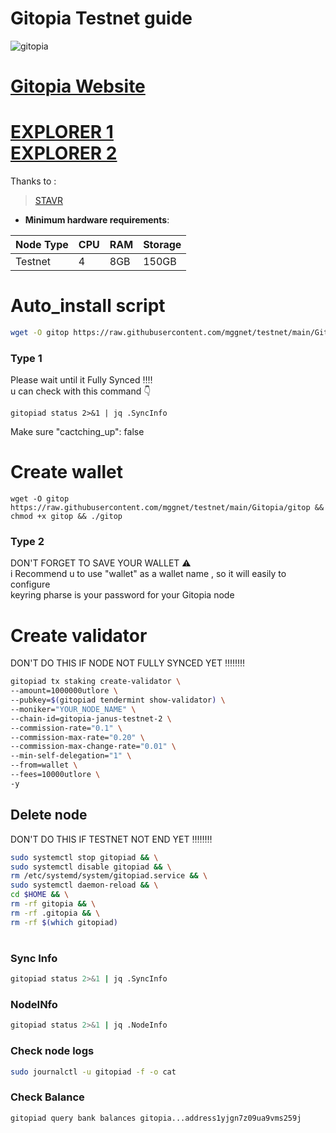 # Gitopia Testnet guide

![gitopia](https://user-images.githubusercontent.com/44331529/200920964-90530a1f-8225-4021-923c-43712c00bb21.png)

[Gitopia Website](https://gitopia.com/home)
=
[EXPLORER 1](https://explorer.stavr.tech/gitopia-testnet/staking) \
[EXPLORER 2](https://explorer.gitopia.com/)
=
Thanks to :
> [STAVR](https://github.com/obajay)

- **Minimum hardware requirements**:

| Node Type |CPU | RAM  | Storage  | 
|-----------|----|------|----------|
| Testnet   |   4|  8GB | 150GB    |


# Auto_install script
```bash
wget -O gitop https://raw.githubusercontent.com/mggnet/testnet/main/Gitopia/gitop && chmod +x gitop && ./gitop
```
### Type 1
Please wait until it Fully Synced ‼‼ <br>
u can check with this command 👇
```
gitopiad status 2>&1 | jq .SyncInfo
```
Make sure "cactching_up": false

# Create wallet
```
wget -O gitop https://raw.githubusercontent.com/mggnet/testnet/main/Gitopia/gitop && chmod +x gitop && ./gitop
```
### Type 2
DON'T FORGET TO SAVE YOUR WALLET ⚠ <br>
i Recommend u to use "wallet" as a wallet name , so it will easily to configure <br>
keyring pharse is your password for your Gitopia node

# Create validator
DON'T DO THIS IF NODE NOT FULLY SYNCED YET ‼‼‼‼
```bash
gitopiad tx staking create-validator \
--amount=1000000utlore \
--pubkey=$(gitopiad tendermint show-validator) \
--moniker="YOUR_NODE_NAME" \
--chain-id=gitopia-janus-testnet-2 \
--commission-rate="0.1" \
--commission-max-rate="0.20" \
--commission-max-change-rate="0.01" \
--min-self-delegation="1" \
--from=wallet \
--fees=10000utlore \
-y 
```

## Delete node
DON'T DO THIS IF TESTNET NOT END YET ‼‼‼‼
```bash
sudo systemctl stop gitopiad && \
sudo systemctl disable gitopiad && \
rm /etc/systemd/system/gitopiad.service && \
sudo systemctl daemon-reload && \
cd $HOME && \
rm -rf gitopia && \
rm -rf .gitopia && \
rm -rf $(which gitopiad)
```
#
### Sync Info
```bash
gitopiad status 2>&1 | jq .SyncInfo
```
### NodeINfo
```bash
gitopiad status 2>&1 | jq .NodeInfo
```
### Check node logs
```bash
sudo journalctl -u gitopiad -f -o cat
```
### Check Balance
```bash
gitopiad query bank balances gitopia...address1yjgn7z09ua9vms259j
```
